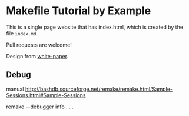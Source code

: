 Makefile Tutorial by Example
========

This is a single page website that has index.html, which is created by the file `index.md`.

Pull requests are welcome!

Design from [white-paper](https://github.com/vinitkumar/white-paper).

  
## Debug

manual
http://bashdb.sourceforge.net/remake/remake.html/Sample-Sessions.html#Sample-Sessions

remake --debugger
info
.
.
.

